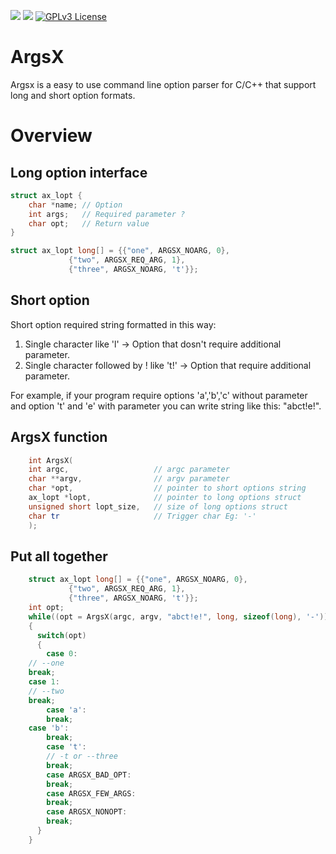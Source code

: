 ![](https://img.shields.io/badge/Language-C-orange.svg)
![](https://img.shields.io/badge/version-1.7.0-green.svg)
[![GPLv3 License](https://img.shields.io/badge/license-GPL3-blue.svg)](http://www.gnu.org/licenses/gpl-3.0.html)


# ArgsX #
Argsx is a easy to use command line option parser for C/C++ that support long and short option formats.

# Overview #
## Long option interface ##
```c++
struct ax_lopt {
    char *name;	// Option
    int args;	// Required parameter ?
    char opt;	// Return value
}

struct ax_lopt long[] = {{"one", ARGSX_NOARG, 0},
			 {"two", ARGSX_REQ_ARG, 1},
			 {"three", ARGSX_NOARG, 't'}};
```
## Short option ##
Short option required string formatted in this way:
1. Single character like 'l' -> Option that dosn't require additional parameter.
1. Single character followed by ! like 't!' -> Option that require additional parameter.

For example, if your program require options 'a','b','c' without parameter and option 't' and 'e' with parameter you can write string like this: "abct!e!".

## ArgsX function ##
```c++
    int ArgsX(
	int argc,                   // argc parameter
	char **argv,                // argv parameter
	char *opt,                  // pointer to short options string
	ax_lopt *lopt,              // pointer to long options struct
	unsigned short lopt_size,   // size of long options struct
	char tr                     // Trigger char Eg: '-'
	);
```
## Put all together ##
```c++
    struct ax_lopt long[] = {{"one", ARGSX_NOARG, 0},
			 {"two", ARGSX_REQ_ARG, 1},
			 {"three", ARGSX_NOARG, 't'}};
    int opt;
    while((opt = ArgsX(argc, argv, "abct!e!", long, sizeof(long), '-')) != -1)
    {
      switch(opt)
      {
      	case 0:
	// --one
	break;
	case 1:
	// --two
	break;
        case 'a':
        break;
	case 'b':
        break;
        case 't':
        // -t or --three
        break;
        case ARGSX_BAD_OPT:
        break;
        case ARGSX_FEW_ARGS:
        break;
        case ARGSX_NONOPT:
        break;
      }
    }
```
